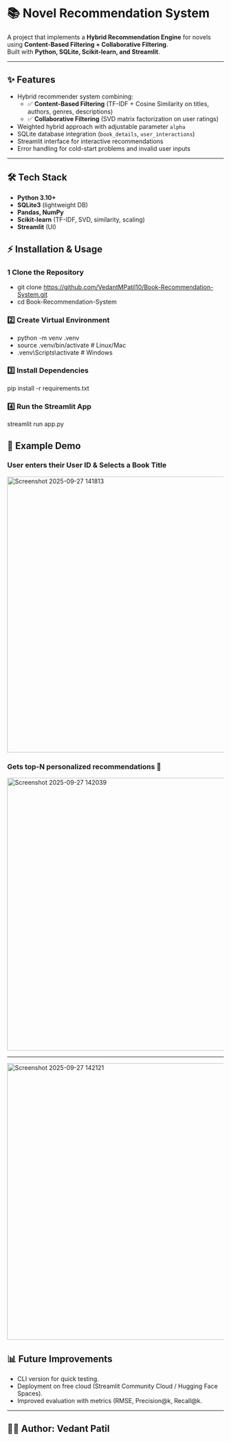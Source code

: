 # 📚  Novel Recommendation System

A project that implements a **Hybrid Recommendation Engine** for novels using **Content-Based Filtering + Collaborative Filtering**.  
Built with **Python, SQLite, Scikit-learn, and Streamlit**.

---

## ✨ Features
- Hybrid recommender system combining:
  - ✅ **Content-Based Filtering** (TF-IDF + Cosine Similarity on titles, authors, genres, descriptions)
  - ✅ **Collaborative Filtering** (SVD matrix factorization on user ratings)
- Weighted hybrid approach with adjustable parameter `alpha`
- SQLite database integration (`book_details`, `user_interactions`)
- Streamlit interface for interactive recommendations
- Error handling for cold-start problems and invalid user inputs

---

## 🛠 Tech Stack
- **Python 3.10+**
- **SQLite3** (lightweight DB)
- **Pandas, NumPy**
- **Scikit-learn** (TF-IDF, SVD, similarity, scaling)
- **Streamlit** (UI)

## ⚡ Installation & Usage

### 1️ Clone the Repository
- git clone https://github.com/VedantMPatil10/Book-Recommendation-System.git
- cd Book-Recommendation-System

### 2️⃣ Create Virtual Environment
- python -m venv .venv
- source .venv/bin/activate   # Linux/Mac
- .venv\Scripts\activate      # Windows

### 3️⃣ Install Dependencies
pip install -r requirements.txt

### 4️⃣ Run the Streamlit App
streamlit run app.py

## 🎯 Example Demo
### User enters their User ID & Selects a Book Title
<img width="1366" height="641" alt="Screenshot 2025-09-27 141813" src="https://github.com/user-attachments/assets/0c0e4be8-855f-4121-931a-b704fff80139" />

### Gets top-N personalized recommendations 🎉 
<img width="1366" height="634" alt="Screenshot 2025-09-27 142039" src="https://github.com/user-attachments/assets/ed153dae-b8fe-4e9e-bee7-a3ad2c343335" />

---

<img width="1366" height="643" alt="Screenshot 2025-09-27 142121" src="https://github.com/user-attachments/assets/efa48263-7b26-4b56-ae0c-51d3b0d3235d" />

## 📊 Future Improvements

- CLI version for quick testing.
- Deployment on free cloud (Streamlit Community Cloud / Hugging Face Spaces).
- Improved evaluation with metrics (RMSE, Precision@k, Recall@k.
---
## 👨‍💻 Author: Vedant Patil
